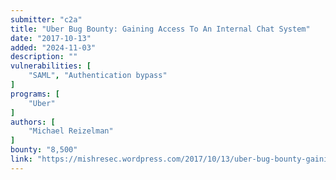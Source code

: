 ```yaml
---
submitter: "c2a"
title: "Uber Bug Bounty: Gaining Access To An Internal Chat System"
date: "2017-10-13"
added: "2024-11-03"
description: ""
vulnerabilities: [
    "SAML", "Authentication bypass"
]
programs: [
    "Uber"
]
authors: [
    "Michael Reizelman"
]
bounty: "8,500"
link: "https://mishresec.wordpress.com/2017/10/13/uber-bug-bounty-gaining-access-to-an-internal-chat-system/"
---
```




